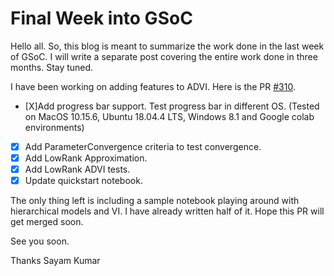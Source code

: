 # Final Week into GSoC

Hello all. So, this blog is meant to summarize the work done in the last week of GSoC. I will write a separate post covering the entire work done in three months. Stay tuned.

I have been working on adding features to ADVI. Here is the PR [#310](https://github.com/pymc-devs/pymc4/pull/310).

- [X]Add progress bar support.
  Test progress bar in different OS.
  (Tested on MacOS 10.15.6, Ubuntu 18.04.4 LTS, Windows 8.1 and Google colab environments)
- [X] Add ParameterConvergence criteria to test convergence.
- [X] Add LowRank Approximation.
- [X] Add LowRank ADVI tests.
- [X] Update quickstart notebook.

The only thing left is including a sample notebook playing around with hierarchical models and VI. I have already written half of it. Hope this PR will get merged soon.

See you soon.

Thanks
Sayam Kumar
